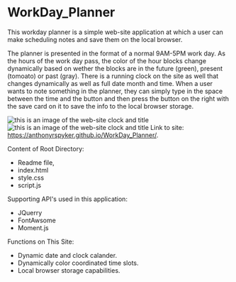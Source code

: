 # WorkDay_Planner
  This workday planner is a simple web-site application at which a user can make scheduling notes and save them on the local browser.  
  
  The planner is presented in the format of a normal 9AM-5PM work day.  As the hours of the work day pass, the color of the hour blocks change dynamically based on wether the blocks are in the future (green), present (tomoato) or past (gray).  There is a running clock on the site as well that changes dynamically as well as full date month and time.  When a user wants to note something in the planner, they can simply type in the space between the time and the button and then press the button on the right with the save card on it to save the info to the local browser storage.
  
  
  ![this is an image of the web-site clock and title](![images/dynamic1)
  ![this is an image of the web-site clock and title](![images/dynamic2)
  Link to site: https://anthonyrspyker.github.io/WorkDay_Planner/.
  
  Content of Root Directory:
  - Readme file,
  - index.html
  - style.css
  - script.js
  
  Supporting API's used in this application:
  - JQuerry
  - FontAwsome
  - Moment.js
  
  Functions on This Site:
  - Dynamic date and clock calander.
  - Dynamically color coordinated time slots.
  - Local browser storage capabilities.
  

